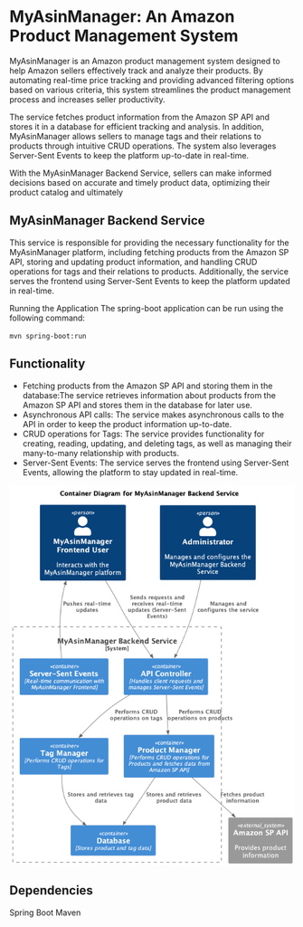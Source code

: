 # MyAsinManager: An Amazon Product Management System
MyAsinManager is an Amazon product management system designed to help Amazon sellers effectively track and analyze their products. By automating real-time price tracking and providing advanced filtering options based on various criteria, this system streamlines the product management process and increases seller productivity.

The service fetches product information from the Amazon SP API and stores it in a database for efficient tracking and analysis. In addition, MyAsinManager allows sellers to manage tags and their relations to products through intuitive CRUD operations. The system also leverages Server-Sent Events to keep the platform up-to-date in real-time.

With the MyAsinManager Backend Service, sellers can make informed decisions based on accurate and timely product data, optimizing their product catalog and ultimately

## MyAsinManager Backend Service
This service is responsible for providing the necessary functionality for the MyAsinManager platform, including fetching products from the Amazon SP API, storing and updating product information, and handling CRUD operations for tags and their relations to products. Additionally, the service serves the frontend using Server-Sent Events to keep the platform updated in real-time.

Running the Application
The spring-boot application can be run using the following command:

`mvn spring-boot:run`

## Functionality

- Fetching products from the Amazon SP API and storing them in the database:The service retrieves information about products from the Amazon SP API and stores them in the database for later use.
- Asynchronous API calls: The service makes asynchronous calls to the API in order to keep the product information up-to-date.
- CRUD operations for Tags: The service provides functionality for creating, reading, updating, and deleting tags, as well as managing their many-to-many relationship with products.
- Server-Sent Events: The service serves the frontend using Server-Sent Events, allowing the platform to stay updated in real-time.

![](src/main/resources/static/diagrams/container_diagram-Container_Diagram_for_MyAsinManager_Backend_Service.png)


## Dependencies
Spring Boot
Maven

